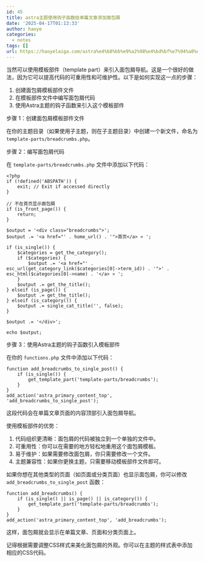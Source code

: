 ```yaml
---
id: 45
title: astra主题使用钩子函数给单篇文章添加面包屑
date: '2025-04-17T01:13:33'
author: haoye
categories:
  - notes
tags: []
url: https://haoyelaiga.com/astra%e4%b8%bb%e9%a2%98%e4%bd%bf%e7%94%a8%e9%92%a9%e5%ad%90%e5%87%bd%e6%95%b0%e7%bb%99%e5%8d%95%e7%af%87%e6%96%87%e7%ab%a0%e6%b7%bb%e5%8a%a0%e9%9d%a2%e5%8c%85%e5%b1%91/
---
```


当然可以使用模板部件（template part）来引入面包屑导航。这是一个很好的做法，因为它可以提高代码的可重用性和可维护性。以下是如何实现这一点的步骤：

1. 创建面包屑模板部件文件
2. 在模板部件文件中编写面包屑代码
3. 使用Astra主题的钩子函数来引入这个模板部件

步骤 1：创建面包屑模板部件文件

在你的主题目录（如果使用子主题，则在子主题目录）中创建一个新文件，命名为 `template-parts/breadcrumbs.php`。

步骤 2：编写面包屑代码

在 `template-parts/breadcrumbs.php` 文件中添加以下代码：

```
<?php
if (!defined('ABSPATH')) {
    exit; // Exit if accessed directly
}

// 不在首页显示面包屑
if (is_front_page()) {
    return;
}

$output = '<div class="breadcrumbs">';
$output .= '<a href="' . home_url() . '">首页</a> » ';

if (is_single()) {
    $categories = get_the_category();
    if ($categories) {
        $output .= '<a href="' . esc_url(get_category_link($categories[0]->term_id)) . '">' . esc_html($categories[0]->name) . '</a> » ';
    }
    $output .= get_the_title();
} elseif (is_page()) {
    $output .= get_the_title();
} elseif (is_category()) {
    $output .= single_cat_title('', false);
}

$output .= '</div>';

echo $output;
```

步骤 3：使用Astra主题的钩子函数引入模板部件

在你的 `functions.php` 文件中添加以下代码：

```
function add_breadcrumbs_to_single_post() {
    if (is_single()) {
        get_template_part('template-parts/breadcrumbs');
    }
}
add_action('astra_primary_content_top', 'add_breadcrumbs_to_single_post');
```

这段代码会在单篇文章页面的内容顶部引入面包屑导航。

使用模板部件的优势：

1. 代码组织更清晰：面包屑的代码被独立到一个单独的文件中。
2. 可重用性：你可以在需要的地方轻松地重用这个面包屑模板。
3. 易于维护：如果需要修改面包屑，你只需要修改一个文件。
4. 主题兼容性：如果你更换主题，只需要移动模板部件文件即可。

如果你想在其他类型的页面（如页面或分类页面）也显示面包屑，你可以修改 `add_breadcrumbs_to_single_post` 函数：

```
function add_breadcrumbs() {
    if (is_single() || is_page() || is_category()) {
        get_template_part('template-parts/breadcrumbs');
    }
}
add_action('astra_primary_content_top', 'add_breadcrumbs');
```

这样，面包屑就会显示在单篇文章、页面和分类页面上。

记得根据需要调整CSS样式来美化面包屑的外观。你可以在主题的样式表中添加相应的CSS代码。
